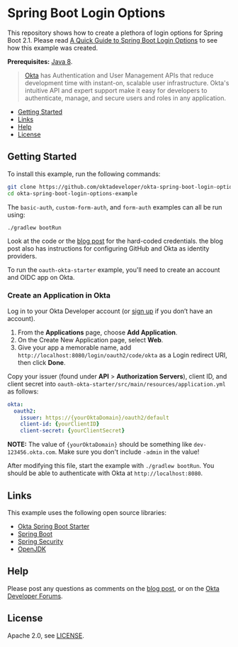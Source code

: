 # Spring Boot Login Options

This repository shows how to create a plethora of login options for Spring Boot 2.1. Please read [A Quick Guide to Spring Boot Login Options](https://developer.okta.com/blog/2019/05/15/spring-boot-login-options) to see how this example was created.

**Prerequisites:** [Java 8](https://adoptopenjdk.net/).

> [Okta](https://developer.okta.com/) has Authentication and User Management APIs that reduce development time with instant-on, scalable user infrastructure. Okta's intuitive API and expert support make it easy for developers to authenticate, manage, and secure users and roles in any application.

* [Getting Started](#getting-started)
* [Links](#links)
* [Help](#help)
* [License](#license)

## Getting Started

To install this example, run the following commands:

```bash
git clone https://github.com/oktadeveloper/okta-spring-boot-login-options-example.git
cd okta-spring-boot-login-options-example
```

The `basic-auth`, `custom-form-auth`, and `form-auth` examples can all be run using:

```
./gradlew bootRun
```

Look at the code or the [blog post](https://developer.okta.com/blog/2019/05/15/spring-boot-login-options) for the hard-coded credentials. the blog post also has instructions for configuring GitHub and Okta as identity providers.

To run the `oauth-okta-starter` example, you'll need to create an account and OIDC app on Okta.

### Create an Application in Okta

Log in to your Okta Developer account (or [sign up](https://developer.okta.com/signup/) if you don’t have an account).

1. From the **Applications** page, choose **Add Application**.
2. On the Create New Application page, select **Web**.
3. Give your app a memorable name, add `http://localhost:8080/login/oauth2/code/okta` as a Login redirect URI, then click **Done**.

Copy your issuer (found under **API** > **Authorization Servers**), client ID, and client secret into `oauth-okta-starter/src/main/resources/application.yml` as follows:

```yaml
okta:
  oauth2:
    issuer: https://{yourOktaDomain}/oauth2/default
    client-id: {yourClientID}
    client-secret: {yourClientSecret}
```

**NOTE:** The value of `{yourOktaDomain}` should be something like `dev-123456.okta.com`. Make sure you don't include `-admin` in the value!

After modifying this file, start the example with `./gradlew bootRun`. You should be able to authenticate with Okta at `http://localhost:8080`.

## Links

This example uses the following open source libraries:

* [Okta Spring Boot Starter](https://github.com/okta/okta-spring-boot) 
* [Spring Boot](https://spring.io/projects/spring-boot)
* [Spring Security](https://spring.io/projects/spring-security)
* [OpenJDK](https://openjdk.java.net/)

## Help

Please post any questions as comments on the [blog post](https://developer.okta.com/blog/2019/05/15/spring-boot-login-options), or on the [Okta Developer Forums](https://devforum.okta.com/).

## License

Apache 2.0, see [LICENSE](LICENSE).
